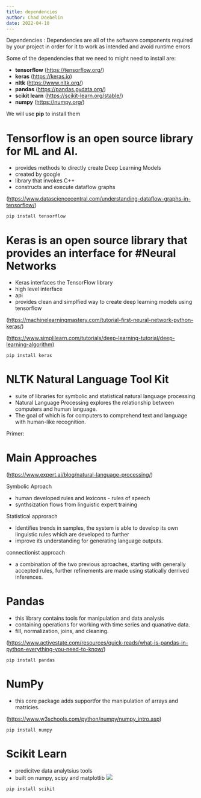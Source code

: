 ```yaml
---
title: dependencies
author: Chad Doebelin
date: 2022-04-10
---
```



Dependencies
: Dependencies are all of the software components required by your project in order for it to work as intended and avoid runtime errors

Some of the dependencies that we need to might need to install are:
- **tensorflow** (https://tensorflow.org/)
- **keras** (https://keras.io)
- **nltk** (https://www.nltk.org/)
- **pandas** (https://pandas.pydata.org/)
- **scikit learn** (https://scikit-learn.org/stable/)
- **numpy** (https://numpy.org/)


We will use **pip** to install them


# Tensorflow is an open source library for ML and AI. 
- provides methods to directly create Deep Learning Models
- created by google
- library that invokes C++
- constructs and execute dataflow graphs

(https://www.datasciencecentral.com/understanding-dataflow-graphs-in-tensorflow/)

```
pip install tensorflow
```


# Keras is an open source library that provides an interface for #Neural Networks
- Keras interfaces the TensorFlow library
- high level interface 
- api
- provides clean and simplfied way to create deep learning models using tensorflow

(https://machinelearningmastery.com/tutorial-first-neural-network-python-keras/)

(https://www.simplilearn.com/tutorials/deep-learning-tutorial/deep-learning-algorithm)


```
pip install keras
```


# NLTK Natural Language Tool Kit

- suite of libraries for symbolic and statistical natural language processing
- Natural Language Processing explores the relationship between computers and human language.
- The goal of which is for computers to comprehend text and language with human-like recognition.


Primer:
# Main Approaches

(https://www.expert.ai/blog/natural-language-processing/)

Symbolic Aproach
- human developed rules and lexicons - rules of speech
- synthsization flows from linguistic expert training

Statistical approrach
- Identifies trends in samples, the system is able to develop its own linguistic rules which are developed to further 
- improve its understanding for generating language outputs.

connectionist approach 
- a combination of the two previous aproaches, starting with generally accepted rules, further refinements are made using statically derrived inferences.

# Pandas 

- this library contains tools for manipulation and data analysis 
- containing operations for working with time series and quanative data.
- fill, normalization, joins, and cleaning.

(https://www.activestate.com/resources/quick-reads/what-is-pandas-in-python-everything-you-need-to-know/)

```
pip install pandas
```


# NumPy
- this core package adds supportfor the manipulation of arrays and matricies.

(https://www.w3schools.com/python/numpy/numpy_intro.asp)

```
pip install numpy
```


# Scikit Learn
- predicitve data analytsius tools
- built on numpy, scipy and matplotlib
![](https://scikit-learn.org/stable/)

```
pip install scikit
```
